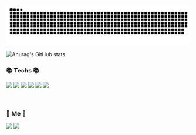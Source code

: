 
  
![snake gif](https://github.com/jumining/jumining/blob/output/github-contribution-grid-snake.svg)


 ![Anurag's GitHub stats](https://github-readme-stats.vercel.app/api?username=jumining&show_icons=true&theme=dracula)


### 📚 Techs 📚         　　　　　　　　　　　 　　　　　　　　　              
<img src="https://img.shields.io/badge/C++-1AB7EA?style=flat-square&logo=C%2B%2B&logoColor=white"/> <img src="https://img.shields.io/badge/Python-3766AB?style=flat-square&logo=Python&logoColor=white"/> <img src="https://img.shields.io/badge/Java-007396?style=flat-square&logo=Java&logoColor=white"/> <img src="https://img.shields.io/badge/JavaScript-F7DF1E?style=flat-square&logo=JavaScript&logoColor=white"/> <img src="https://img.shields.io/badge/Kotlin-7F52FF?style=flat-square&logo=Kotlin&logoColor=white"/> <img src="https://img.shields.io/badge/Swift-F05138?style=flat-square&logo=Swift&logoColor=white"/>

　　　　　　　　　　　　　　　　　　

### 🐣 Me 🐣
<img src="https://img.shields.io/badge/Instagram-E4405F?style=flat-square&logo=Instagram&logoColor=white&link=https://www.instagram.com/juminining/"/> <img src="https://img.shields.io/badge/Tistory-648B1A?style=flat-square&logoColor=white&link=https://jumining.tistory.com/category">




<!--


[![Top Langs](https://github-readme-stats.vercel.app/api/top-langs/?username=jumining&layout=compact&langs_count=8)](https://github.com/anuraghazra/github-readme-stats)
Here are some ideas to get you started:

- 🔭 I’m currently working on ...
- 🌱 I’m currently learning ...
- 👯 I’m looking to collaborate on ...
- 🤔 I’m looking for help with ...
- 💬 Ask me about ...
- 📫 How to reach me: ...
- 😄 Pronouns: ...
- ⚡ Fun fact: ...
-->
